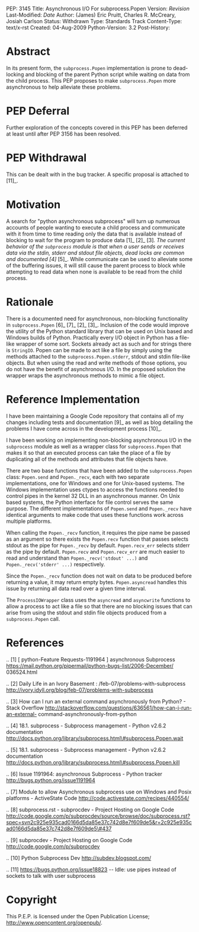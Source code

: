 PEP: 3145 Title: Asynchronous I/O For subprocess.Popen Version:
$Revision$ Last-Modified: $Date$ Author: (James) Eric Pruitt, Charles R.
McCreary, Josiah Carlson Status: Withdrawn Type: Standards Track
Content-Type: text/x-rst Created: 04-Aug-2009 Python-Version: 3.2
Post-History:

Abstract
========

In its present form, the `subprocess.Popen` implementation is prone to
dead-locking and blocking of the parent Python script while waiting on
data from the child process. This PEP proposes to make
`subprocess.Popen` more asynchronous to help alleviate these problems.

PEP Deferral
============

Further exploration of the concepts covered in this PEP has been
deferred at least until after PEP 3156 has been resolved.

PEP Withdrawal
==============

This can be dealt with in the bug tracker. A specific proposal is
attached to \[11\]\_.

Motivation
==========

A search for "python asynchronous subprocess" will turn up numerous
accounts of people wanting to execute a child process and communicate
with it from time to time reading only the data that is available
instead of blocking to wait for the program to produce data \[1\]\_
\[2\]\_ \[3\]*. The current behavior of the `subprocess` module is that
when a user sends or receives data via the stdin, stderr and stdout file
objects, dead locks are common and documented \[4\]* \[5\]\_. While
communicate can be used to alleviate some of the buffering issues, it
will still cause the parent process to block while attempting to read
data when none is available to be read from the child process.

Rationale
=========

There is a documented need for asynchronous, non-blocking functionality
in `subprocess.Popen` \[6\]\_ \[7\]\_ \[2\]\_ \[3\]\_. Inclusion of the
code would improve the utility of the Python standard library that can
be used on Unix based and Windows builds of Python. Practically every
I/O object in Python has a file-like wrapper of some sort. Sockets
already act as such and for strings there is `StringIO`. Popen can be
made to act like a file by simply using the methods attached to the
`subprocess.Popen.stderr`, stdout and stdin file-like objects. But when
using the read and write methods of those options, you do not have the
benefit of asynchronous I/O. In the proposed solution the wrapper wraps
the asynchronous methods to mimic a file object.

Reference Implementation
========================

I have been maintaining a Google Code repository that contains all of my
changes including tests and documentation \[9\]\_ as well as blog
detailing the problems I have come across in the development process
\[10\]\_.

I have been working on implementing non-blocking asynchronous I/O in the
`subprocess` module as well as a wrapper class for `subprocess.Popen`
that makes it so that an executed process can take the place of a file
by duplicating all of the methods and attributes that file objects have.

There are two base functions that have been added to the
`subprocess.Popen` class: `Popen.send` and `Popen._recv`, each with two
separate implementations, one for Windows and one for Unix-based
systems. The Windows implementation uses ctypes to access the functions
needed to control pipes in the kernel 32 DLL in an asynchronous manner.
On Unix based systems, the Python interface for file control serves the
same purpose. The different implementations of `Popen.send` and
`Popen._recv` have identical arguments to make code that uses these
functions work across multiple platforms.

When calling the `Popen._recv` function, it requires the pipe name be
passed as an argument so there exists the `Popen.recv` function that
passes selects stdout as the pipe for `Popen._recv` by default.
`Popen.recv_err` selects stderr as the pipe by default. `Popen.recv` and
`Popen.recv_err` are much easier to read and understand than
`Popen._recv('stdout' ...)` and `Popen._recv('stderr' ...)`
respectively.

Since the `Popen._recv` function does not wait on data to be produced
before returning a value, it may return empty bytes. `Popen.asyncread`
handles this issue by returning all data read over a given time
interval.

The `ProcessIOWrapper` class uses the `asyncread` and `asyncwrite`
functions to allow a process to act like a file so that there are no
blocking issues that can arise from using the stdout and stdin file
objects produced from a `subprocess.Popen` call.

References
==========

.. \[1\] \[ python-Feature Requests-1191964 \] asynchronous Subprocess
https://mail.python.org/pipermail/python-bugs-list/2006-December/
036524.html

.. \[2\] Daily Life in an Ivory Basement :
/feb-07/problems-with-subprocess
http://ivory.idyll.org/blog/feb-07/problems-with-subprocess

.. \[3\] How can I run an external command asynchronously from Python? -
Stack Overflow
http://stackoverflow.com/questions/636561/how-can-i-run-an-external-
command-asynchronously-from-python

.. \[4\] 18.1. subprocess - Subprocess management - Python v2.6.2
documentation
http://docs.python.org/library/subprocess.html\#subprocess.Popen.wait

.. \[5\] 18.1. subprocess - Subprocess management - Python v2.6.2
documentation
http://docs.python.org/library/subprocess.html\#subprocess.Popen.kill

.. \[6\] Issue 1191964: asynchronous Subprocess - Python tracker
http://bugs.python.org/issue1191964

.. \[7\] Module to allow Asynchronous subprocess use on Windows and
Posix platforms - ActiveState Code
http://code.activestate.com/recipes/440554/

.. \[8\] subprocess.rst - subprocdev - Project Hosting on Google Code
http://code.google.com/p/subprocdev/source/browse/doc/subprocess.rst?spec=svn2c925e935cad0166d5da85e37c742d8e7f609de5&r=2c925e935cad0166d5da85e37c742d8e7f609de5\#437

.. \[9\] subprocdev - Project Hosting on Google Code
http://code.google.com/p/subprocdev

.. \[10\] Python Subprocess Dev http://subdev.blogspot.com/

.. \[11\] https://bugs.python.org/issue18823 -- Idle: use pipes instead
of sockets to talk with user subprocess

Copyright
=========

This P.E.P. is licensed under the Open Publication License;
http://www.opencontent.org/openpub/.
